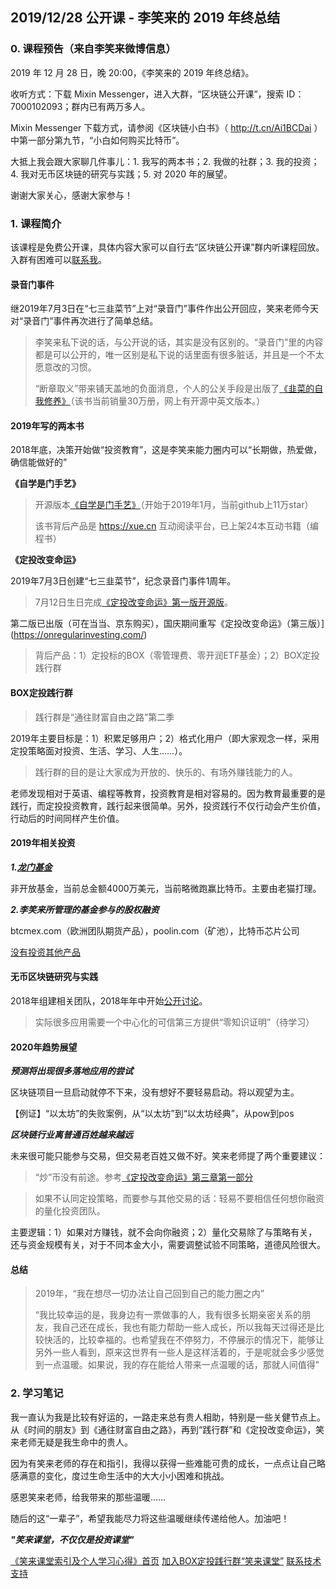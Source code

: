 ## 2019/12/28 公开课 - 李笑来的 2019 年终总结

### 0. 课程预告（来自李笑来微博信息）

2019 年 12 月 28 日，晚 20:00，《李笑来的 2019 年终总结》。 

收听方式：下载 Mixin Messenger，进入大群，“区块链公开课”，搜索 ID：7000102093；群内已有两万多人。 

Mixin Messenger 下载方式，请参阅《区块链小白书》（ http://t.cn/Ai1BCDai ）中第一部分第九节，“小白如何购买比特币”。 

大抵上我会跟大家聊几件事儿：1. 我写的两本书；2. 我做的社群；3. 我的投资；4. 我对无币区块链的研究与实践；5. 对 2020 年的展望。 

谢谢大家关心，感谢大家参与！

### 1. 课程简介

该课程是免费公开课，具体内容大家可以自行去“区块链公开课”群内听课程回放。入群有困难可以[联系我](contact-info.md)。

#### 录音门事件

继2019年7月3日在“七三韭菜节”上对“录音门”事件作出公开回应，笑来老师今天对“录音门”事件再次进行了简单总结。

> 李笑来私下说的话，与公开说的话，其实是没有区别的。“录音门”里的内容都是可以公开的，唯一区别是私下说的话里面有很多脏话，并且是一个不太愿意改的习惯。
>
> “断章取义”带来铺天盖地的负面消息，个人的公关手段是出版了[《韭菜的自我修养》](https://github.com/xiaolai/the-self-cultivation-of-leeks)（该书当前销量30万册，网上有开源中英文版本。）

#### 2019年写的两本书

2018年底，决策开始做“投资教育”，这是李笑来能力圈内可以“长期做，热爱做，确信能做好的”

**《自学是门手艺》**

> 开源版本[《自学是门手艺》](https://github.com/selfteaching/the-craft-of-selfteaching)（开始于2019年1月，当前github上11万star）
>
> 该书背后产品是 https://xue.cn 互动阅读平台，已上架24本互动书籍（编程书）

**《定投改变命运》**

2019年7月3日创建“七三韭菜节”，纪念录音门事件1周年。

> 7月12日生日完成[《定投改变命运》第一版开源版](https://github.com/xiaolai/regular-investing-in-box)。

第二版已出版（可在当当、京东购买），国庆期间重写《定投改变命运》（第三版）](https://onregularinvesting.com/)

> 背后产品：1）定投标的BOX（零管理费、零开润ETF基金）；2）BOX定投践行群

#### BOX定投践行群

> 践行群是“通往财富自由之路”第二季

2019年主要目标是：1）积累足够用户；2）格式化用户（即大家观念一样，采用定投策略面对投资、生活、学习、人生……）。

> 践行群的目的是让大家成为开放的、快乐的、有场外赚钱能力的人。

老师发现相对于英语、编程等教育，投资教育是相对容易的。因为教育最重要的是践行，而定投投资教育，践行起来很简单。另外，投资践行不仅行动会产生价值，行动后的时间同样产生价值。

#### 2019年相关投资

***1.[龙门基金](https://www.longmen.fund)***

非开放基金，当前总金额4000万美元，当前略微跑赢比特币。主要由老猫打理。

***2.李笑来所管理的基金参与的股权融资***

btcmex.com（欧洲团队期货产品），poolin.com（矿池），比特币芯片公司

[没有投资其他产品](https://press.one/files/c6b73d21fc72e7302b1a78d4796f7aa6aa5dc7cb3fc07a70d77a95f88503787b)

#### 无币区块链研究与实践

2018年组建相关团队，2018年年中开始[公开讨论](https://weibo.com/1576218000/Greg3EPUl?from=page_1005051576218000_profile&wvr=6&mod=weibotime)。

> 实际很多应用需要一个中心化的可信第三方提供“零知识证明”（待学习）

#### 2020年趋势展望

***预测将出现很多落地应用的尝试***

区块链项目一旦启动就停不下来，没有想好不要轻易启动。将以观望为主。

【例证】“以太坊”的失败案例，从“以太坊”到“以太坊经典”，从pow到pos

***区块链行业离普通百姓越来越远***

未来很可能只能参与交易，但交易老百姓又做不好。笑来老师提了两个重要建议：

> “炒”币没有前途。参考[《定投改变命运》第三章第一部分](https://onregularinvesting.com/#/cn/?id=_31-%e5%b1%a1%e6%88%98%e5%b1%a1%e8%b4%a5%e4%b8%8d%e6%88%98%e5%88%99%e8%83%9c)

> 如果不认同定投策略，而要参与其他交易的话：轻易不要相信任何想你融资的量化投资团队。

主要逻辑：1）如果对方赚钱，就不会向你融资；2）量化交易除了与策略有关，还与资金规模有关，对于不同本金大小，需要调整试验不同策略，道德风险很大。

#### 总结

> 2019年，“我在想尽一切办法让自己回到自己的能力圈之内”
>
> “我比较幸运的是，我身边有一票做事的人，我有很多长期亲密关系的朋友，我自己还在成长，我也有能力帮助一些人成长，所以我每天过得还是比较快活的，比较幸福的。也希望我在不停努力，不停展示的情况下，能够让另外一些人看到，原来这世界有一些人是这样活着的，于是呢就会多少感觉到一点温暖。如果说，我的存在能给人带来一点温暖的话，那就人间值得”

### 2. 学习笔记

我一直认为我是比较有好运的，一路走来总有贵人相助，特别是一些关健节点上。从《时间的朋友》到《通往财富自由之路》，再到“践行群”和《定投改变命运》，笑来老师无疑是我生命中的贵人。

因为有笑来老师的存在和指引，我得以获得一些难能可贵的成长，一点点让自己略感满意的变化，度过生命生活中的大大小小困难和挑战。

感恩笑来老师，给我带来的那些温暖……

随后的这“一辈子”，希望我能尽力将这些温暖继续传递给他人。加油吧！

***"笑来课堂，不仅仅是投资课堂"***

[《笑来课堂索引及个人学习心得》首页](/README.md)        [加入BOX定投践行群“笑来课堂”](/xiaolai-class.md)        [联系技术支持](/contact-info.md)
